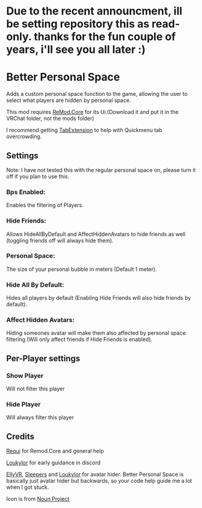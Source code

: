 <h1> Due to the recent announcment, ill be setting repository this as read-only. thanks for the fun couple of years, i'll see you all later :) <h1>




<h1>Better Personal Space</h1>

Adds a custom personal space function to the game, allowing the user to select what players are hidden by personal space.

This mod requires [ReMod.Core](https://github.com/RequiDev/ReMod.Core) for its Ui.(Download it and put it in the VRChat folder, not the mods folder)

I recommend getting [TabExtension](https://github.com/DragonPlayerX/TabExtension) to help with Quickmenu tab overcrowding. 

<h2>Settings</h2>
Note: I have not tested this with the regular personal space on, please turn it off if you plan to use this.

<h3>Bps Enabled:</h3>
Enables the filtering of Players.

<h3>Hide Friends:</h3>
Allows HideAllByDefault and AffectHiddenAvatars to hide friends as well (toggling friends off will always hide them).

<h3>Personal Space:</h3>
The size of your personal bubble in meters (Default 1 meter).

<h3>Hide All By Default:</h3>
Hides all players by default (Enabling Hide Friends will also hide friends by default).

<h3>Affect Hidden Avatars:</h3>
Hiding someones avatar will make them also affected by personal space filtering (Will only affect friends if Hide Friends is enabled).

<h2>Per-Player settings</h2>
<h3>Show Player</h3>
Will not filter this player

<h3>Hide Player</h3>
Will always filter this player

<h2>Credits</h2>

[Requi](https://github.com/RequiDev) 
for Remod.Core and general help

[Loukylor](https://github.com/loukylor) 
for early guidance in discord

[EllyVR](https://github.com/EllyVR), [Sleepers](https://github.com/SleepyVRC) and [Loukylor](https://github.com/loukylor) for avatar hider. Better Personal Space is basically just avatar hider but backwards, so your code help guide me a lot when I got stuck.


Icon is from [Noun Project](https://thenounproject.com)
